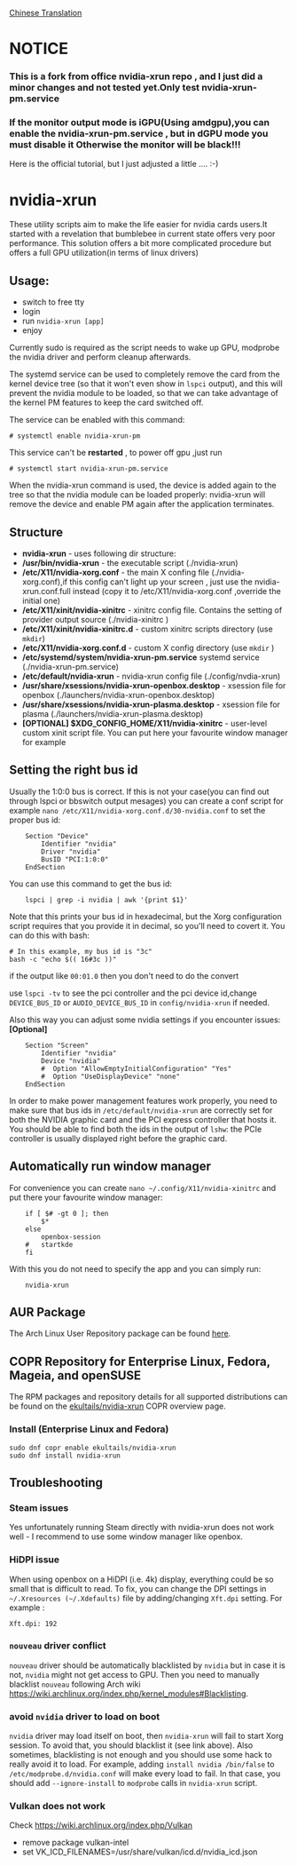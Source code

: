 [Chinese Translation](https://github.com/OnlyTomInSecond/nvidia-xrun/blob/master/README_zh_CN.md)

# NOTICE #

### This is a fork from office nvidia-xrun repo , and I just did a minor changes and not tested yet.Only test nvidia-xrun-pm.service ###

### If the monitor output mode is iGPU(Using amdgpu),you can enable the nvidia-xrun-pm.service , but in dGPU mode you must disable it Otherwise the monitor will be black!!! ###

Here is the official tutorial, but I just adjusted a little .... :-)

# nvidia-xrun #
These utility scripts aim to make the life easier for nvidia cards users.It started with a revelation that bumblebee in current state offers very poor performance. This solution offers a bit more complicated procedure but offers a full GPU utilization(in terms of linux drivers)

## Usage: ##
  - switch to free tty
  - login
  - run `nvidia-xrun [app]`
  - enjoy

Currently sudo is required as the script needs to wake up GPU, modprobe the nvidia driver and perform cleanup afterwards.

The systemd service can be used to completely remove the card from the kernel device tree (so that it won't even show in `lspci` output), and this will prevent the nvidia module to be loaded, so that we can take advantage of the
kernel PM features to keep the card switched off.

The service can be enabled with this command:

```
# systemctl enable nvidia-xrun-pm
```

This service can't be **restarted** , to power off gpu ,just run


```
# systemctl start nvidia-xrun-pm.service
```

When the nvidia-xrun command is used, the device is added again to the tree so that the nvidia module can be loaded properly: nvidia-xrun will remove the device and enable PM again after the application terminates.

## Structure ##
* **nvidia-xrun** - uses following dir structure:
* **/usr/bin/nvidia-xrun** - the executable script (./nvidia-xrun)
* **/etc/X11/nvidia-xorg.conf** - the main X confing file (./nvidia-xorg.conf),if this config can't light up your screen , just use the nvidia-xrun.conf.full instead (copy it to /etc/X11/nvidia-xorg.conf ,override the initial one)
* **/etc/X11/xinit/nvidia-xinitrc** - xinitrc config file. Contains the setting of provider output source (./nvidia-xinitrc )
* **/etc/X11/xinit/nvidia-xinitrc.d** - custom xinitrc scripts directory (use `mkdir`)
* **/etc/X11/nvidia-xorg.conf.d** - custom X config directory (use `mkdir` )
* **/etc/systemd/system/nvidia-xrun-pm.service** systemd service (./nvidia-xrun-pm.service)
* **/etc/default/nvidia-xrun** - nvidia-xrun config file (./config/nvdia-xrun)
* **/usr/share/xsessions/nvidia-xrun-openbox.desktop** - xsession file for openbox (./launchers/nvidia-xrun-openbox.desktop)
* **/usr/share/xsessions/nvidia-xrun-plasma.desktop** - xsession file for plasma (./launchers/nvidia-xrun-plasma.desktop)
* **[OPTIONAL] $XDG_CONFIG_HOME/X11/nvidia-xinitrc** - user-level custom xinit script file. You can put here your favourite window manager for example




## Setting the right bus id ##
Usually the 1:0:0 bus is correct. If this is not your case(you can find out through lspci or bbswitch output mesages) you can create a conf script for example `nano /etc/X11/nvidia-xorg.conf.d/30-nvidia.conf` to set the proper bus id:

```
    Section "Device"
        Identifier "nvidia"
        Driver "nvidia"
        BusID "PCI:1:0:0"
    EndSection
```

You can use this command to get the bus id:

```
	lspci | grep -i nvidia | awk '{print $1}'
```


Note that this prints your bus id in hexadecimal, but the Xorg configuration
script requires that you provide it in decimal, so you'll need to covert it.
You can do this with bash:

    # In this example, my bus id is "3c"
    bash -c "echo $(( 16#3c ))"

if the output like `00:01.0` then you don't need to do the convert

use `lspci -tv` to see the pci controller and the pci device id,change `DEVICE_BUS_ID` or `AUDIO_DEVICE_BUS_ID` in `config/nvidia-xrun` if needed.

Also this way you can adjust some nvidia settings if you encounter issues: **[Optional]**

```
    Section "Screen"
        Identifier "nvidia"
        Device "nvidia"
        #  Option "AllowEmptyInitialConfiguration" "Yes"
        #  Option "UseDisplayDevice" "none"
    EndSection
```

In order to make power management features work properly, you need to make sure
that bus ids in `/etc/default/nvidia-xrun` are correctly set for both the
NVIDIA graphic card and the PCI express controller that hosts it. You should be
able to find both the ids in the output of `lshw`: the PCIe controller is
usually displayed right before the graphic card.

## Automatically run window manager
For convenience you can create `nano ~/.config/X11/nvidia-xinitrc` and put there your favourite window manager:

```
    if [ $# -gt 0 ]; then
        $*
    else
        openbox-session
    #   startkde
    fi
```

With this you do not need to specify the app and you can simply run:

```
    nvidia-xrun
```

## AUR Package ##
The Arch Linux User Repository package can be found [here](https://aur.archlinux.org/packages/nvidia-xrun/).

## COPR Repository for Enterprise Linux, Fedora, Mageia, and openSUSE ##
The RPM packages and repository details for all supported distributions can be found on the [ekultails/nvidia-xrun](https://copr.fedorainfracloud.org/coprs/ekultails/nvidia-xrun/) COPR overview page.

### Install (Enterprise Linux and Fedora) ###

```
sudo dnf copr enable ekultails/nvidia-xrun
sudo dnf install nvidia-xrun
```

## Troubleshooting ##
### Steam issues ###
Yes unfortunately running Steam directly with nvidia-xrun does not work well - I recommend to use some window manager like openbox.

### HiDPI issue ###
When using openbox on a HiDPI (i.e. 4k) display, everything could be so small that is difficult to read.
To fix, you can change the DPI settings in `~/.Xresources (~/.Xdefaults)` file by adding/changing `Xft.dpi` setting. For example :

```
Xft.dpi: 192
```

### `nouveau` driver conflict ###
`nouveau` driver should be automatically blacklisted by `nvidia` but in case it is not, `nvidia` might not get access to GPU. Then you need to manually blacklist `nouveau` following Arch wiki https://wiki.archlinux.org/index.php/kernel_modules#Blacklisting.

### avoid `nvidia` driver to load on boot ###
`nvidia` driver may load itself on boot, then `nvidia-xrun` will fail to start Xorg session.
To avoid that, you should blacklist it (see link above).
Also sometimes, blacklisting is not enough and you should use some hack to really avoid it to load.
For example, adding `install nvidia /bin/false` to `/etc/modprobe.d/nvidia.conf` will make every load to fail.
In that case, you should add `--ignore-install` to `modprobe` calls in `nvidia-xrun` script.



### Vulkan does not work ###

Check https://wiki.archlinux.org/index.php/Vulkan
* remove package vulkan-intel
* set VK_ICD_FILENAMES=/usr/share/vulkan/icd.d/nvidia_icd.json

